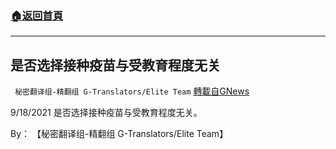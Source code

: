 ###  [:house:返回首頁](https://github.com/ourhimalayas/txt)
---


## 是否选择接种疫苗与受教育程度无关
` 秘密翻译组-精翻组 G-Translators/Elite Team` [轉載自GNews](https://gnews.org/zh-hans/1557543/)

9/18/2021 是否选择接种疫苗与受教育程度无关。

By： 【秘密翻译组-精翻组 G-Translators/Elite Team】
